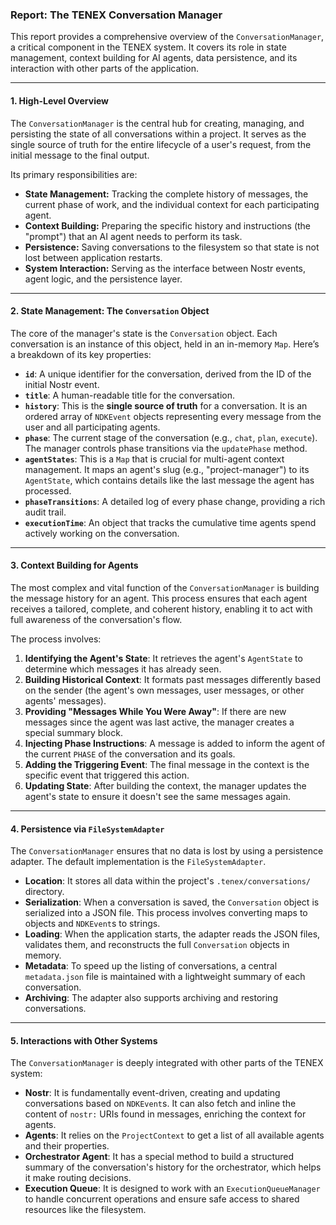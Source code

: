 ### Report: The TENEX Conversation Manager

This report provides a comprehensive overview of the `ConversationManager`, a critical component in the TENEX system. It covers its role in state management, context building for AI agents, data persistence, and its interaction with other parts of the application.

---

#### 1. High-Level Overview

The `ConversationManager` is the central hub for creating, managing, and persisting the state of all conversations within a project. It serves as the single source of truth for the entire lifecycle of a user's request, from the initial message to the final output.

Its primary responsibilities are:

*   **State Management:** Tracking the complete history of messages, the current phase of work, and the individual context for each participating agent.
*   **Context Building:** Preparing the specific history and instructions (the "prompt") that an AI agent needs to perform its task.
*   **Persistence:** Saving conversations to the filesystem so that state is not lost between application restarts.
*   **System Interaction:** Serving as the interface between Nostr events, agent logic, and the persistence layer.

---

#### 2. State Management: The `Conversation` Object

The core of the manager's state is the `Conversation` object. Each conversation is an instance of this object, held in an in-memory `Map`. Here’s a breakdown of its key properties:

*   **`id`**: A unique identifier for the conversation, derived from the ID of the initial Nostr event.
*   **`title`**: A human-readable title for the conversation.
*   **`history`**: This is the **single source of truth** for a conversation. It is an ordered array of `NDKEvent` objects representing every message from the user and all participating agents.
*   **`phase`**: The current stage of the conversation (e.g., `chat`, `plan`, `execute`). The manager controls phase transitions via the `updatePhase` method.
*   **`agentStates`**: This is a `Map` that is crucial for multi-agent context management. It maps an agent's slug (e.g., "project-manager") to its `AgentState`, which contains details like the last message the agent has processed.
*   **`phaseTransitions`**: A detailed log of every phase change, providing a rich audit trail.
*   **`executionTime`**: An object that tracks the cumulative time agents spend actively working on the conversation.

---

#### 3. Context Building for Agents

The most complex and vital function of the `ConversationManager` is building the message history for an agent. This process ensures that each agent receives a tailored, complete, and coherent history, enabling it to act with full awareness of the conversation's flow.

The process involves:

1.  **Identifying the Agent's State**: It retrieves the agent's `AgentState` to determine which messages it has already seen.
2.  **Building Historical Context**: It formats past messages differently based on the sender (the agent's own messages, user messages, or other agents' messages).
3.  **Providing "Messages While You Were Away"**: If there are new messages since the agent was last active, the manager creates a special summary block.
4.  **Injecting Phase Instructions**: A message is added to inform the agent of the current `PHASE` of the conversation and its goals.
5.  **Adding the Triggering Event**: The final message in the context is the specific event that triggered this action.
6.  **Updating State**: After building the context, the manager updates the agent's state to ensure it doesn't see the same messages again.

---

#### 4. Persistence via `FileSystemAdapter`

The `ConversationManager` ensures that no data is lost by using a persistence adapter. The default implementation is the `FileSystemAdapter`.

*   **Location**: It stores all data within the project's `.tenex/conversations/` directory.
*   **Serialization**: When a conversation is saved, the `Conversation` object is serialized into a JSON file. This process involves converting maps to objects and `NDKEvent`s to strings.
*   **Loading**: When the application starts, the adapter reads the JSON files, validates them, and reconstructs the full `Conversation` objects in memory.
*   **Metadata**: To speed up the listing of conversations, a central `metadata.json` file is maintained with a lightweight summary of each conversation.
*   **Archiving**: The adapter also supports archiving and restoring conversations.

---

#### 5. Interactions with Other Systems

The `ConversationManager` is deeply integrated with other parts of the TENEX system:

*   **Nostr**: It is fundamentally event-driven, creating and updating conversations based on `NDKEvent`s. It can also fetch and inline the content of `nostr:` URIs found in messages, enriching the context for agents.
*   **Agents**: It relies on the `ProjectContext` to get a list of all available agents and their properties.
*   **Orchestrator Agent**: It has a special method to build a structured summary of the conversation's history for the orchestrator, which helps it make routing decisions.
*   **Execution Queue**: It is designed to work with an `ExecutionQueueManager` to handle concurrent operations and ensure safe access to shared resources like the filesystem.

